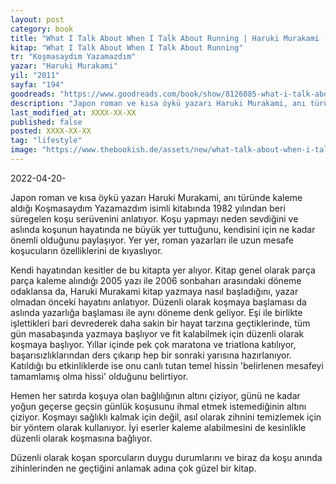 ```yaml
---
layout: post
category: book
title: "What I Talk About When I Talk About Running | Haruki Murakami (Kitap)"
kitap: "What I Talk About When I Talk About Running"
tr: "Koşmasaydım Yazamazdım"
yazar: "Haruki Murakami"
yil: "2011"
sayfa: "194"
goodreads: "https://www.goodreads.com/book/show/8126085-what-i-talk-about-when-i-talk-about-running"
description: "Japon roman ve kısa öykü yazarı Haruki Murakami, anı türünde kaleme aldığı Koşmasaydım Yazamazdım isimli kitabında 1982 yılından beri süregelen koşu serüvenini anlatıyor."
last_modified_at: XXXX-XX-XX
published: false
posted: XXXX-XX-XX
tag: "lifestyle"
image: "https://www.thebookish.de/assets/new/what-talk-about-when-i-talk-about-running.jpg"
---
```


2022-04-20-

Japon roman ve kısa öykü yazarı Haruki Murakami, anı türünde kaleme aldığı Koşmasaydım Yazamazdım isimli kitabında 1982 yılından beri süregelen koşu serüvenini anlatıyor. Koşu yapmayı neden sevdiğini ve aslında koşunun hayatında ne büyük yer tuttuğunu, kendisini için ne kadar önemli olduğunu paylaşıyor. Yer yer, roman yazarları ile uzun mesafe koşucuların özelliklerini de kıyaslıyor.

Kendi hayatından kesitler de bu kitapta yer alıyor. Kitap genel olarak parça parça kaleme alındığı 2005 yazı ile 2006 sonbaharı arasındaki döneme odaklansa da, Haruki Murakami kitap yazmaya nasıl başladığını, yazar olmadan önceki hayatını anlatıyor. Düzenli olarak koşmaya başlaması da aslında yazarlığa başlaması ile aynı döneme denk geliyor. Eşi ile birlikte işlettikleri bari devrederek daha sakin bir hayat tarzına geçtiklerinde, tüm gün masabaşında yazmaya başlıyor ve fit kalabilmek için düzenli olarak koşmaya başlıyor. Yıllar içinde pek çok maratona ve triatlona katılıyor, başarısızlıklarından ders çıkarıp hep bir sonraki yarısına hazırlanıyor. Katıldığı bu etkinliklerde ise onu canlı tutan temel hissin 'belirlenen mesafeyi tamamlamış olma hissi' olduğunu belirtiyor.

Hemen her satırda koşuya olan bağlılığının altını çiziyor, günü ne kadar yoğun geçerse geçsin günlük koşusunu ihmal etmek istemediğinin altını çiziyor. Koşmayı sağlıklı kalmak için değil, asıl olarak zihnini temizlemek için bir yöntem olarak kullanıyor. İyi eserler kaleme alabilmesini de kesinlikle düzenli olarak koşmasına bağlıyor.

Düzenli olarak koşan sporcuların duygu durumlarını ve biraz da koşu anında zihinlerinden ne geçtiğini anlamak adına çok güzel bir kitap.
